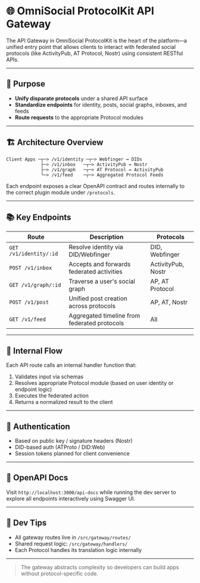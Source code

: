 # 🌐 OmniSocial ProtocolKit API Gateway

The API Gateway in OmniSocial ProtocolKit is the heart of the platform—a unified entry point that allows clients to interact with federated social protocols (like ActivityPub, AT Protocol, Nostr) using consistent RESTful APIs.

---

## 🧩 Purpose
- **Unify disparate protocols** under a shared API surface
- **Standardize endpoints** for identity, posts, social graphs, inboxes, and feeds
- **Route requests** to the appropriate Protocol modules

---

## 🏗️ Architecture Overview

```
Client Apps ─┬─> /v1/identity ─┬─> Webfinger ↔ DIDs
             ├─> /v1/inbox   ─┬─> ActivityPub ↔ Nostr
             ├─> /v1/graph   ─┬─> AT Protocol ↔ ActivityPub
             └─> /v1/feed    ─┬─> Aggregated Protocol Feeds
```

Each endpoint exposes a clear OpenAPI contract and routes internally to the correct plugin module under `/protocols`.

---

## 📚 Key Endpoints

| Route             | Description                                     | Protocols         |
|------------------|-------------------------------------------------|-------------------|
| `GET /v1/identity/:id` | Resolve identity via DID/Webfinger               | DID, Webfinger     |
| `POST /v1/inbox`       | Accepts and forwards federated activities       | ActivityPub, Nostr |
| `GET /v1/graph/:id`    | Traverse a user's social graph                  | AP, AT Protocol    |
| `POST /v1/post`        | Unified post creation across protocols          | AP, AT, Nostr      |
| `GET /v1/feed`         | Aggregated timeline from federated protocols    | All                |

---

## 🧠 Internal Flow

Each API route calls an internal handler function that:
1. Validates input via schemas
2. Resolves appropriate Protocol module (based on user identity or endpoint logic)
3. Executes the federated action
4. Returns a normalized result to the client

---

## 🔐 Authentication
- Based on public key / signature headers (Nostr)
- DID-based auth (ATProto / DID:Web)
- Session tokens planned for client convenience

---

## 📖 OpenAPI Docs
Visit `http://localhost:3000/api-docs` while running the dev server to explore all endpoints interactively using Swagger UI.

---

## 🧪 Dev Tips
- All gateway routes live in `/src/gateway/routes/`
- Shared request logic: `/src/gateway/handlers/`
- Each Protocol handles its translation logic internally

---

> The gateway abstracts complexity so developers can build apps without protocol-specific code.

